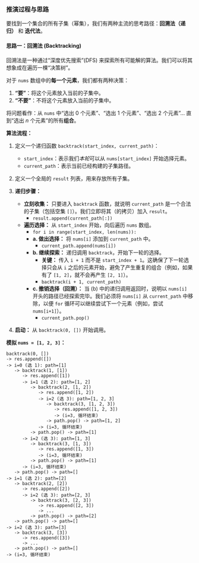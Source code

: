 ### 推演过程与思路

要找到一个集合的所有子集（幂集），我们有两种主流的思考路径：**回溯法（递归）** 和 **迭代法**。

#### 思路一：回溯法 (Backtracking)

回溯法是一种通过“深度优先搜索”(DFS) 来探索所有可能解的算法。我们可以将其想象成在遍历一棵“决策树”。

对于 `nums` 数组中的**每一个元素**，我们都有两种决策：

1.  **“要”**：将这个元素放入当前的子集中。
2.  **“不要”**：不将这个元素放入当前的子集中。


将问题看作：从 `nums` 中“选出 0 个元素”、“选出 1 个元素”、“选出 2 个元素”... 直到“选出 $n$ 个元素”的所有**组合**。

**算法流程：**

1.  定义一个递归函数 `backtrack(start_index, current_path)`：

      * `start_index`：表示我们*本轮*可以从 `nums[start_index]` 开始选择元素。
      * `current_path`：表示当前已经构建的子集路径。

2.  定义一个全局的 `result` 列表，用来存放所有子集。

3.  **递归步骤：**

      * **立刻收集：** 只要进入 `backtrack` 函数，就说明 `current_path` 是一个合法的子集（包括空集 `[]`）。我们立即将其（的拷贝）加入 `result`。
          * `result.append(current_path[:])`
      * **遍历选择：** 从 `start_index` 开始，向后遍历 `nums` 数组。
          * `for i in range(start_index, len(nums)):`
          * **a. 做出选择：** 将 `nums[i]` 添加到 `current_path` 中。
              * `current_path.append(nums[i])`
          * **b. 继续探索：** 递归调用 `backtrack`，开始下一轮的选择。
              * **关键：** 传入 `i + 1` 而不是 `start_index + 1`。这确保了下一轮选择只会从 `i` 之后的元素开始，避免了产生重复的组合（例如，如果有了 `[1, 2]`，就不会再产生 `[2, 1]`）。
              * `backtrack(i + 1, current_path)`
          * **c. 撤销选择（回溯）：** 当 (b) 中的递归调用返回时，说明以 `nums[i]` 开头的路径已经探索完毕。我们必须将 `nums[i]` 从 `current_path` 中移除，以便 `for` 循环可以继续尝试下一个元素（例如，尝试 `nums[i+1]`）。
              * `current_path.pop()`

4.  **启动：** 从 `backtrack(0, [])` 开始调用。

**模拟 `nums = [1, 2, 3]`：**

```
backtrack(0, [])
-> res.append([])
-> i=0 (选 1): path=[1]
   -> backtrack(1, [1])
      -> res.append([1])
      -> i=1 (选 2): path=[1, 2]
         -> backtrack(2, [1, 2])
            -> res.append([1, 2])
            -> i=2 (选 3): path=[1, 2, 3]
               -> backtrack(3, [1, 2, 3])
                  -> res.append([1, 2, 3])
                  -> (i=3, 循环结束)
               -> path.pop() -> path=[1, 2]
            -> (i=3, 循环结束)
         -> path.pop() -> path=[1]
      -> i=2 (选 3): path=[1, 3]
         -> backtrack(3, [1, 3])
            -> res.append([1, 3])
            -> (i=3, 循环结束)
         -> path.pop() -> path=[1]
      -> (i=3, 循环结束)
   -> path.pop() -> path=[]
-> i=1 (选 2): path=[2]
   -> backtrack(2, [2])
      -> res.append([2])
      -> i=2 (选 3): path=[2, 3]
         -> backtrack(3, [2, 3])
            -> res.append([2, 3])
            -> ...
         -> path.pop() -> path=[2]
   -> path.pop() -> path=[]
-> i=2 (选 3): path=[3]
   -> backtrack(3, [3])
      -> res.append([3])
      -> ...
   -> path.pop() -> path=[]
-> (i=3, 循环结束)
```
